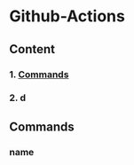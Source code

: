 # Github-Actions
## Сontent
### 1. [Commands](#comands)

### 2. d 

## <a id="comands">Commands</a>

### name